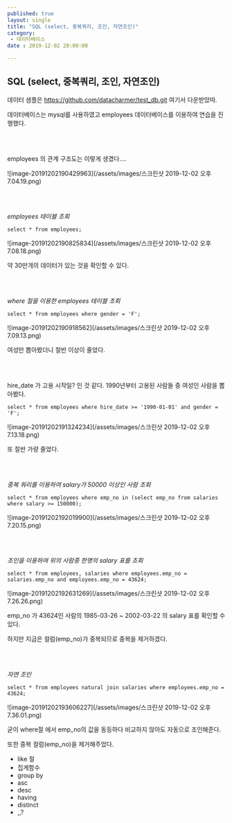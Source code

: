 ```yaml
---
published: true
layout: single
title: "SQL (select, 중복쿼리, 조인, 자연조인)"
category:
 - 데이타베이스
date : 2019-12-02 20:00:00

---
```


## SQL (select, 중복쿼리, 조인, 자연조인)

데이터 샘플은 https://github.com/datacharmer/test_db.git 여기서 다운받았따.

데이터베이스는 mysql를 사용하였고 employees 데이터베이스를 이용하여 연습을 진행했다.

<br/>

<br/>

employees 의 관계 구조도는 이렇게 생겼다....

![image-20191202190429963](/assets/images/스크린샷 2019-12-02 오후 7.04.19.png)

<br/>

<br/>

*employees 테이블 조회*

```mysql
select * from employees;
```

![image-20191202190825834](/assets/images/스크린샷 2019-12-02 오후 7.08.18.png)

약 30만개의 데이터가 있는 것을 확인할 수 있다.

<br/>

<br/>

*where 절을 이용한 employees 테이블 조회*

```mysql
select * from employees where gender = 'F';
```

![image-20191202190918562](/assets/images/스크린샷 2019-12-02 오후 7.09.13.png)

여성만 뽑아봤더니 절반 이상이 줄었다.

<br/><br/>

hire_date 가 고용 시작일? 인 것 같다. 1990년부터 고용된 사람들 중 여성인 사람을 뽑아봤다.

```mysql
select * from employees where hire_date >= '1990-01-01' and gender = 'F';
```

![image-20191202191324234](/assets/images/스크린샷 2019-12-02 오후 7.13.18.png)

또 절반 가량 줄었다.

<br/>

<br/>



*중복 쿼리를 이용하여 salary가 50000 이상인 사람 조회*

```mysql
select * from employees where emp_no in (select emp_no from salaries where salary >= 150000);
```

![image-20191202192019900](/assets/images/스크린샷 2019-12-02 오후 7.20.15.png)

<br/>

<br/>



*조인을 이용하여 위의 사람중 한명의 salary 표를 조회*

```mysql
select * from employees, salaries where employees.emp_no = salaries.emp_no and employees.emp_no = 43624;
```

![image-20191202192631269](/assets/images/스크린샷 2019-12-02 오후 7.26.26.png)

emp_no 가 43624인 사람의 1985-03-26 ~ 2002-03-22 의 salary 표를 확인할 수 있다.

하지만 지금은 컬럼(emp_no)가 중복되므로 중복을 제거하겠다.

<br/>

<br/>



*자연 조인*

```mysql
select * from employees natural join salaries where employees.emp_no = 43624;
```

![image-20191202193606227](/assets/images/스크린샷 2019-12-02 오후 7.36.01.png)

굳이 where절 에서 emp_no의 값을 동등하다 비교하지 않아도 자동으로 조인해준다.

또한 중복 컬럼(emp_no)을 제거해주었다.



- like 절
- 집계함수
- group by
- asc
- desc
- having
- distinct
- ,,?